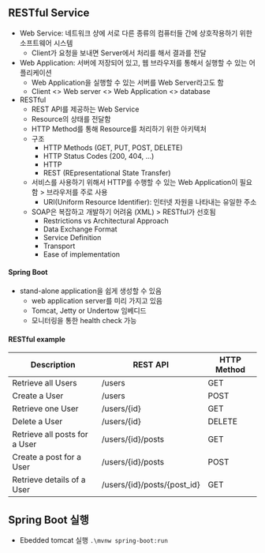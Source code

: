 ## RESTful Service
- Web Service: 네트워크 샹에 서로 다른 종류의 컴퓨터들 간에 상호작용하기 위한 소프트웨어 시스템
    - Client가 요청을 보내면 Server에서 처리를 해서 결과를 전달
- Web Application: 서버에 저장되어 있고, 웹 브라우저를 통해서 실행할 수 있는 어플리케이션
    - Web Application을 실행할 수 있는 서버를 Web Server라고도 함
    - Client <> Web server <> Web Application <> database
- RESTful
    - REST API를 제공하는 Web Service
    - Resource의 상태를 전달함
    - HTTP Method를 통해 Resource를 처리하기 위한 아키텍처
    - 구조
        - HTTP Methods (GET, PUT, POST, DELETE)
        - HTTP Status Codes (200, 404, ...)
        - HTTP
        - REST (REpresentational State Transfer)
    - 서비스를 사용하기 위해서 HTTP를 수행할 수 있는 Web Application이 필요함 > 브라우저를 주로 사용
        - URI(Uniform Resource Identifier): 인터넷 자원을 나타내는 유일한 주소
    - SOAP은 복잡하고 개발하기 어려움 (XML) > RESTful가 선호됨
        - Restrictions vs Architectural Approach
        - Data Exchange Format
        - Service Definition
        - Transport
        - Ease of implementation

#### Spring Boot
- stand-alone application을 쉽게 생성할 수 있음
    - web application server를 미리 가지고 있음
    - Tomcat, Jetty or Undertow 임베디드
    - 모니터링을 통한 health check 가능

#### RESTful example
Description | REST API | HTTP Method
--|--|--
Retrieve all Users | /users | GET
Create a User | /users | POST
Retrieve one User | /users/{id} | GET
Delete a User | /users/{id} | DELETE
Retrieve all posts for a User | /users/{id}/posts | GET
Create a post for a User | /users/{id}/posts | POST
Retrieve details of a User | /users/{id}/posts/{post_id} | GET

## Spring Boot 실행
- Ebedded tomcat 실행 `.\mvnw spring-boot:run`